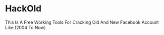 # HackOld
This Is A Free Working Tools For Cracking Old And New Facebook Account Like (2004 To Now)
